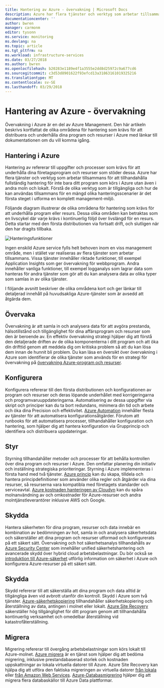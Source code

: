```yaml
---
title: Hantering av Azure - övervakning | Microsoft Docs
description: Azure har flera tjänster och verktyg som arbetar tillsammans för att tillhandahålla fullständig hantering för inte bara ditt program som körs i Azure utan även i andra moln och lokalt.  Den här artikeln innehåller en översiktlig beskrivning av de olika områdena för hantering och länkar till innehåll på Azure-verktyg för att hantera dina molnprogram och resurser.
documentationcenter: ''
author: bwren
manager: carmonm
editor: tysonn
ms.service: monitoring
ms.devlang: na
ms.topic: article
ms.tgt_pltfrm: na
ms.workload: infrastructure-services
ms.date: 03/27/2018
ms.author: bwren
ms.openlocfilehash: b20283e1189e4f1a3555e2dd8d25972c9a677cd6
ms.sourcegitcommit: c3d53d8901622f93efcd13a31863161019325216
ms.translationtype: MT
ms.contentlocale: sv-SE
ms.lasthandoff: 03/29/2018
---
```

# <a name="azure-management---monitoring"></a>Hantering av Azure - övervakning

Övervakning i Azure är en del av Azure Management.  Den här artikeln beskrivs kortfattat de olika områdena för hantering som krävs för att distribuera och underhålla dina program och resurser i Azure med länkar till dokumentationen om du vill komma igång.

## <a name="management-in-azure"></a>Hantering i Azure

Hantering av refererar till uppgifter och processer som krävs för att underhålla dina företagsprogram och resurser som stöder dessa.  Azure har flera tjänster och verktyg som arbetar tillsammans för att tillhandahålla fullständig hantering för inte bara ditt program som körs i Azure utan även i andra moln och lokalt.  Förstå de olika verktyg som är tillgängliga och hur de kan användas tillsammans för en mängd olika hanteringsscenarier är det första steget i utforma en komplett management-miljö.

Följande diagram illustrerar de olika områdena för hantering som krävs för att underhålla program eller resurs.  Dessa olika områden kan betraktas som en livscykel där varje krävs i kontinuerlig följd över livslängd för en resurs.  Detta startar med den första distributionen via fortsatt drift, och slutligen när den har dragits tillbaka.

![Hanteringsfunktioner](media/management-overview/management-capabilities.png)


Ingen enskild Azure service fylls helt behoven inom en viss management område, men i stället var realiseras av flera tjänster som arbetar tillsammans.  Vissa tjänster innehåller riktade funktioner, till exempel Application Insights som ger övervakning för webbprogram.  Andra innehåller vanliga funktioner, till exempel logganalys som lagrar data som hanteras för andra tjänster som gör att du kan analysera data av olika typer som samlas in av olika tjänster.  

I följande avsnitt beskriver de olika områdena kort och ger länkar till detaljerad innehåll på huvudsakliga Azure-tjänster som är avsedd att åtgärda dem.

## <a name="monitor"></a>Övervaka
Övervakning är att samla in och analysera data för att avgöra prestanda, hälsotillstånd och tillgänglighet för dina affärsprogram och resurser som den är beroende av. En effektiv övervakning strategi hjälper dig att förstå den detaljerade driften av de olika komponenterna i ditt program och att öka din drifttid genom att meddela dig om kritiska problem så att du kan lösa dem innan de hunnit bli problem.  Du kan läsa en översikt över övervakning i Azure som identifierar de olika tjänster som används för en strategi för övervakning på [övervakning Azure-program och resurser](monitoring-overview.md).


## <a name="configure"></a>Konfigurera
Konfigurera refererar till den första distributionen och konfigurationen av program och resurser och deras löpande underhållet med korrigeringarna och programvaruuppdateringarna.  Automatisering av dessa uppgifter via skript och principer kan du ta bort redundans, minimera din tid och arbete och öka dina Precision och effektivitet.  [Azure Automation](..\automation\automation-intro.md) innehåller flesta av tjänster för att automatisera konfigurationsåtgärder.  Förutom att runbooks för att automatisera processer, tillhandahåller konfiguration och hantering, som hjälper dig att hantera konfiguration via Grupprincip och identifiera och distribuera uppdateringar.

## <a name="govern"></a>Styr
Styrning tillhandahåller metoder och processer för att behålla kontrollen över dina program och resurser i Azure.  Den omfattar planering din initiativ och inställning strategiska prioriteringar.  Styrning i Azure implementeras i första hand med två tjänster.  [Azure princip](../azure-policy/azure-policy-introduction.md) kan du skapa, tilldela och hantera principdefinitioner som använder olika regler och åtgärder via dina resurser, så resurserna vara kompatibla med företagets standarder och serviceavtal. [Azure kostnaden hanteringen av Cloudyn](../cost-management/overview.md) kan du spåra molnanvändning av och omkostnader för Azure-resurser och andra molntjänstleverantörer inklusive AWS och Google.

## <a name="secure"></a>Skydda
Hantera säkerheten för dina program, resurser och data innebär en kombination av bedömningen av hot, samla in och analysera säkerhetsdata och säkerställer att dina program och resurser utformad och konfigurerats på ett säkert sätt.  Övervakning och hot säkerhetsanalys tillhandahålls av [Azure Security Center](../security-center/security-center-intro.md) som innehåller unified säkerhetshantering och avancerade skydd över hybrid cloud arbetsbelastningar.  Du bör också se [introduktion till Azure-säkerhet](../security/azure-security.md) utförlig information om säkerhet i Azure och konfigurera Azure-resurser på ett säkert sätt.


## <a name="protect"></a>Skydda
Skydd refererar till att säkerställa att dina program och data alltid är tillgängliga även vid avbrott utanför din kontroll.  Skydd i Azure som två tjänster.  [Azure-säkerhetskopiering](../backup/backup-introduction-to-azure-backup.md) tillhandahåller säkerhetskopiering och återställning av data, antingen i molnet eller lokalt.    [Azure Site Recovery](../site-recovery/site-recovery-overview.md) säkerställer hög tillgänglighet för ditt program genom att tillhandahålla kontinuerlig verksamhet och omedelbar återställning vid katastrofåterställning.

## <a name="migrate"></a>Migrera 
Migrering refererar till övergång arbetsbelastningar som körs lokalt till Azure-molnet.  [Azure migrera](../migrate/migrate-overview.md) är en tjänst som hjälper dig att bedöma migrering, inklusive prestandabaserad storlek och kostnaden uppskattningar av lokala virtuella datorer till Azure.  Azure Site Recovery kan hjälpa dig att utföra den faktiska migreringen av virtuella datorer [från lokala](../site-recovery/migrate-tutorial-on-premises-azure.md) eller [från Amazon Web Services](../site-recovery/migrate-tutorial-aws-azure.md).  [Azure-Databasmigrering](../dms/dms-overview.md) hjälper dig att migrera flera databaskällor till Azure Data plattformar.